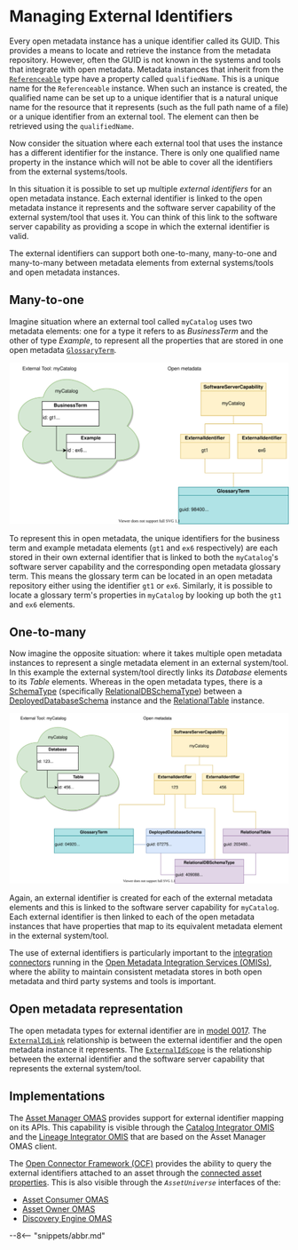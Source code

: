 <!-- SPDX-License-Identifier: CC-BY-4.0 -->
<!-- Copyright Contributors to the Egeria project. -->

# Managing External Identifiers

Every open metadata instance has a unique identifier called its GUID. This provides a means to locate and retrieve the instance from the metadata repository. However, often the GUID is not known in the systems and tools that integrate with open metadata. Metadata instances that inherit from the [`Referenceable`](/egeria-docs/types/0/0010-Base-Model/#referenceable) type have a property called `qualifiedName`. This is a unique name for the `Referenceable` instance. When such an instance is created, the qualified name can be set up to a unique identifier that is a natural unique name for the resource that it represents (such as the full path name of a file) or a unique identifier from an external tool. The element can then be retrieved using the `qualifiedName`.

Now consider the situation where each external tool that uses the instance has a different identifier for the instance. There is only one qualified name property in the instance which will not be able to cover all the identifiers from the external systems/tools.

In this situation it is possible to set up multiple *external identifiers* for an open metadata instance. Each external identifier is linked to the open metadata instance it represents and the software server capability of the external system/tool that uses it. You can think of this link to the software server capability as providing a scope in which the external identifier is valid.

The external identifiers can support both one-to-many, many-to-one and many-to-many between metadata elements from external systems/tools and open metadata instances.

## Many-to-one

Imagine situation where an external tool called `myCatalog` uses two metadata elements: one for a type it refers to as *BusinessTerm* and the other of type *Example*, to represent all the properties that are stored in one open metadata [`GlossaryTerm`](/egeria-docs/types/3/0330-terms/#glossaryterm).

![Many external metadata elements mapping to one open metadata instance](external-identifiers-many-to-one-mapping.svg)

To represent this in open metadata, the unique identifiers for the business term and example metadata elements (`gt1` and `ex6` respectively) are each stored in their own external identifier that is linked to both the `myCatalog`'s software server capability and the corresponding open metadata glossary term. This means the glossary term can be located in an open metadata repository either using the identifier `gt1` or `ex6`. Similarly, it is possible to locate a glossary term's properties in `myCatalog` by looking up both the `gt1` and `ex6` elements.

## One-to-many

Now imagine the opposite situation: where it takes multiple open metadata instances to represent a single metadata element in an external system/tool. In this example the external system/tool directly links its *Database* elements to its *Table* elements.  Whereas in the open metadata types, there is a [SchemaType](/egeria-docs/types/5/0501-schema-elements/#schematype) (specifically [RelationalDBSchemaType](/egeria-docs/types/5/0534-relational-schemas/#relationaldbschematype)) between a [DeployedDatabaseSchema](/egeria-docs/types/5/0534-relational-schemas/#deployeddatabaseschema) instance and the [RelationalTable](/egeria-docs/types/5/0534-relational-schemas/#relationaltable) instance.

![One external metadata element mapping to many open metadata instances](external-identifiers-one-to-many-mapping.svg)

Again, an external identifier is created for each of the external metadata elements and this is linked to the software server capability for `myCatalog`. Each external identifier is then linked to each of the open metadata instances that have properties that map to its equivalent metadata element in the external system/tool.

The use of external identifiers is particularly important to the [integration connectors](/egeria-docs/concepts/integration-connector) running in the [Open Metadata Integration Services (OMISs)](/egeria-docs/services/omis), where the ability to maintain consistent metadata stores in both open metadata and third party systems and tools is important.

## Open metadata representation

The open metadata types for external identifier are in [model 0017](/egeria-docs/types/0/0017-External-Identifiers). The [`ExternalIdLink`](/egeria-docs/types/0/0017-External-Identifiers/#externalidlink) relationship is between the external identifier and the open metadata instance it represents. The [`ExternalIdScope`](/egeria-docs/types/0/0017-External-Identifiers/#externalidscope) is the relationship between the external identifier and the software server capability that represents the external system/tool.

## Implementations

The [Asset Manager OMAS](/egeria-docs/services/omas/asset-manager/overview) provides support for external identifier mapping on its APIs. This capability is visible through the [Catalog Integrator OMIS](/egeria-docs/services/omis/catalog-integrator/overview) and the [Lineage Integrator OMIS](/egeria-docs/services/omis/lineage-integrator/overview) that are based on the Asset Manager OMAS client.

The [Open Connector Framework (OCF)](/egeria-docs/frameworks/ocf/overview) provides the ability to query the external identifiers attached to an asset through the [connected asset properties](/egeria-docs/concepts/connected-asset-properties). This is also visible through the *`AssetUniverse`* interfaces of the:

- [Asset Consumer OMAS](/egeria-docs/services/omas/asset-consumer/overview)
- [Asset Owner OMAS](/egeria-docs/services/omas/asset-owner/overview)
- [Discovery Engine OMAS](/egeria-docs/services/omas/discovery-engine/overview)

--8<-- "snippets/abbr.md"
